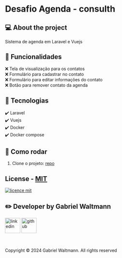 # Desafio Agenda - consulth

## 💻 About the project
Sistema de agenda em Laravel e Vuejs

## 🔨 Funcionalidades
❌ Tela de visualização para os contatos <br>
❌ Formulário para cadastrar no contato <br>
❌ Formulário para editar informações do contato <br>
❌ Botão para remover contato da agenda <br>

## 🔧 Tecnologias
✔️ Laravel <br>
✔️ Vuejs <br>
✔️ Docker <br>
✔️ Docker compose <br>

## 🚀 Como rodar
1. Clone o projeto: [repo](https://github.com/gabriel-waltmann/desafio_projeta_data)

## License - [MIT](./LICENSE)
[![licence mit](https://img.shields.io/badge/licence-MIT-blue.svg)](./LICENSE)

## ✏️ Developer by Gabriel Waltmann
[<img src="https://img.icons8.com/color/512/linkedin-2.png" alt="linkedin" height="50"></a>](https://www.linkedin.com/in/gabrielwaltmann/)
[<img src="https://avatars.githubusercontent.com/u/9919?v=4" alt="github" height="50">](https://github.com/gabrielwaltmann)

<br/>

Copyright © 2024 Gabriel Waltmann. All rights reserved 
